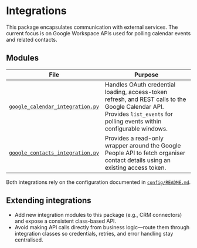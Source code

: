 # Integrations

This package encapsulates communication with external services.  The current focus is on
Google Workspace APIs used for polling calendar events and related contacts.

## Modules

| File | Purpose |
|------|---------|
| [`google_calendar_integration.py`](google_calendar_integration.py) | Handles OAuth credential loading, access-token refresh, and REST calls to the Google Calendar API. Provides `list_events` for polling events within configurable windows. |
| [`google_contacts_integration.py`](google_contacts_integration.py) | Provides a read-only wrapper around the Google People API to fetch organiser contact details using an existing access token. |

Both integrations rely on the configuration documented in [`config/README.md`](../config/README.md).

## Extending integrations

* Add new integration modules to this package (e.g., CRM connectors) and expose a
  consistent class-based API.
* Avoid making API calls directly from business logic—route them through integration
  classes so credentials, retries, and error handling stay centralised.
